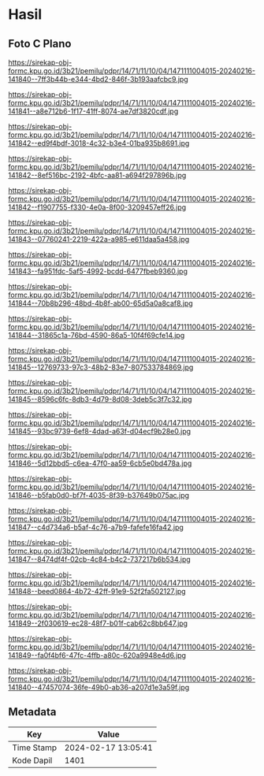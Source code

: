 # Hasil

## Foto C Plano

https://sirekap-obj-formc.kpu.go.id/3b21/pemilu/pdpr/14/71/11/10/04/1471111004015-20240216-141840--7ff3b44b-e344-4bd2-846f-3b193aafcbc9.jpg

https://sirekap-obj-formc.kpu.go.id/3b21/pemilu/pdpr/14/71/11/10/04/1471111004015-20240216-141841--a8e712b6-1f17-41ff-8074-ae7df3820cdf.jpg

https://sirekap-obj-formc.kpu.go.id/3b21/pemilu/pdpr/14/71/11/10/04/1471111004015-20240216-141842--ed9f4bdf-3018-4c32-b3e4-01ba935b8691.jpg

https://sirekap-obj-formc.kpu.go.id/3b21/pemilu/pdpr/14/71/11/10/04/1471111004015-20240216-141842--8ef516bc-2192-4bfc-aa81-a694f297896b.jpg

https://sirekap-obj-formc.kpu.go.id/3b21/pemilu/pdpr/14/71/11/10/04/1471111004015-20240216-141842--f1907755-f330-4e0a-8f00-3209457eff26.jpg

https://sirekap-obj-formc.kpu.go.id/3b21/pemilu/pdpr/14/71/11/10/04/1471111004015-20240216-141843--07760241-2219-422a-a985-e611daa5a458.jpg

https://sirekap-obj-formc.kpu.go.id/3b21/pemilu/pdpr/14/71/11/10/04/1471111004015-20240216-141843--fa951fdc-5af5-4992-bcdd-6477fbeb9360.jpg

https://sirekap-obj-formc.kpu.go.id/3b21/pemilu/pdpr/14/71/11/10/04/1471111004015-20240216-141844--70b8b296-48bd-4b8f-ab00-65d5a0a8caf8.jpg

https://sirekap-obj-formc.kpu.go.id/3b21/pemilu/pdpr/14/71/11/10/04/1471111004015-20240216-141844--31865c1a-76bd-4590-86a5-10f4f69cfe14.jpg

https://sirekap-obj-formc.kpu.go.id/3b21/pemilu/pdpr/14/71/11/10/04/1471111004015-20240216-141845--12769733-97c3-48b2-83e7-807533784869.jpg

https://sirekap-obj-formc.kpu.go.id/3b21/pemilu/pdpr/14/71/11/10/04/1471111004015-20240216-141845--8596c6fc-8db3-4d79-8d08-3deb5c3f7c32.jpg

https://sirekap-obj-formc.kpu.go.id/3b21/pemilu/pdpr/14/71/11/10/04/1471111004015-20240216-141845--93bc9739-6ef8-4dad-a63f-d04ecf9b28e0.jpg

https://sirekap-obj-formc.kpu.go.id/3b21/pemilu/pdpr/14/71/11/10/04/1471111004015-20240216-141846--5d12bbd5-c6ea-47f0-aa59-6cb5e0bd478a.jpg

https://sirekap-obj-formc.kpu.go.id/3b21/pemilu/pdpr/14/71/11/10/04/1471111004015-20240216-141846--b5fab0d0-bf7f-4035-8f39-b37649b075ac.jpg

https://sirekap-obj-formc.kpu.go.id/3b21/pemilu/pdpr/14/71/11/10/04/1471111004015-20240216-141847--c4d734a6-b5af-4c76-a7b9-fafefe16fa42.jpg

https://sirekap-obj-formc.kpu.go.id/3b21/pemilu/pdpr/14/71/11/10/04/1471111004015-20240216-141847--8474df4f-02cb-4c84-b4c2-737217b6b534.jpg

https://sirekap-obj-formc.kpu.go.id/3b21/pemilu/pdpr/14/71/11/10/04/1471111004015-20240216-141848--beed0864-4b72-42ff-91e9-52f2fa502127.jpg

https://sirekap-obj-formc.kpu.go.id/3b21/pemilu/pdpr/14/71/11/10/04/1471111004015-20240216-141849--2f030619-ec28-48f7-b01f-cab62c8bb647.jpg

https://sirekap-obj-formc.kpu.go.id/3b21/pemilu/pdpr/14/71/11/10/04/1471111004015-20240216-141849--fa0f4bf6-47fc-4ffb-a80c-620a9948e4d6.jpg

https://sirekap-obj-formc.kpu.go.id/3b21/pemilu/pdpr/14/71/11/10/04/1471111004015-20240216-141840--47457074-36fe-49b0-ab36-a207d1e3a59f.jpg


## Metadata

| Key        | Value               |
| ---------- | ------------------- |
| Time Stamp | 2024-02-17 13:05:41 |
| Kode Dapil | 1401                |



